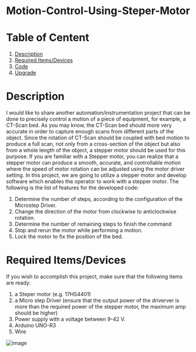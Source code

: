 # Motion-Control-Using-Steper-Motor

# Table of Centent
1. [Description](#1)
2. [Required Items/Devices](#2)
2. [Code](#2)
3. [Upgrade](#3) 

<a name="1"></a>
# Description
I would like to share another automation/instrumentation project that can be done to precisely control a motion of a piece of equipment, for example, a CT-Scan bed. As you may know, the CT-Scan bed should more very accurate in order to capture enough scans from different parts of the object. Since the rotation of CT-Scan should be coupled with bed motion to produce a full scan, not only from a cross-section of the object but also from a whole length of the object, a stepper motor should be used for this purpose. If you are familiar with a Stepper motor, you can realize that a stepper motor can produce a smooth, accurate, and controllable motion where the speed of motor rotation can be adjusted using the motor driver setting.
In this project, we are going to utilize a stepper motor and develop software which enables the operator to work with a stepper motor. The following is the list of features for the developed code:
1. Determine the number of steps, according to the configuration of the Microstep Driver.
2. Change the direction of the motor from clockwise to anticlockwise rotation.
3. Determine the number of remaining steps to finish the command
4. Stop and rerun the motor while performing a motion.
5. Lock the motor to fix the position of the bed.

<a name="2"></a>
# Required Items/Devices
If you wish to accomplish this project, make sure that the following items are ready:
1. a Steper motor (e.g. 17HS4401)
2. a Micro step Driver (ensure that the output power of the driverver is more than the required power of the stepper motor, the maximum amp should be higher)
3. Power supply with a voltage between 9-42 V.
4. Arduino UNO-R3
5. Wire 


![image](https://user-images.githubusercontent.com/108043716/177058386-6e176e1f-5c78-4db3-8cc0-cb3ebfb53584.png)

